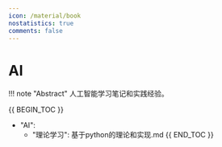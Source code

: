 ```yaml
---
icon: /material/book
nostatistics: true
comments: false
---
```


# AI

!!! note "Abstract"
    人工智能学习笔记和实践经验。

{{ BEGIN_TOC }}
- "AI":
    - "理论学习": 基于python的理论和实现.md
{{ END_TOC }}

